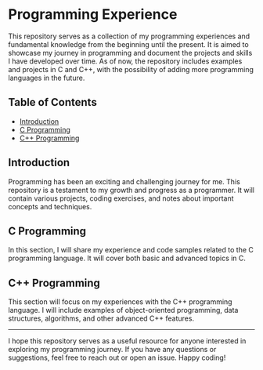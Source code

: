 # Programming Experience

This repository serves as a collection of my programming experiences and fundamental knowledge from the beginning until the present. It is aimed to showcase my journey in programming and document the projects and skills I have developed over time. As of now, the repository includes examples and projects in C and C++, with the possibility of adding more programming languages in the future.

## Table of Contents

- [Introduction](#introduction)
- [C Programming](#c-programming)
- [C++ Programming](#c++-programming)

## Introduction

Programming has been an exciting and challenging journey for me. This repository is a testament to my growth and progress as a programmer. It will contain various projects, coding exercises, and notes about important concepts and techniques.

## C Programming

In this section, I will share my experience and code samples related to the C programming language. It will cover both basic and advanced topics in C.

## C++ Programming

This section will focus on my experiences with the C++ programming language. I will include examples of object-oriented programming, data structures, algorithms, and other advanced C++ features.

---

I hope this repository serves as a useful resource for anyone interested in exploring my programming journey. If you have any questions or suggestions, feel free to reach out or open an issue. Happy coding!
